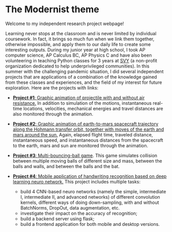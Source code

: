 # The Modernist theme

Welcome to my independent research project webpage!

Learning never stops at the classroom and is never limited by individual coursework. In fact, it brings so much fun when we link them together, otherwise impossible, and apply them to our daily life to create some interesting outputs. During my junior year at high school, I took AP computer science, AP Calculus BC, AP Physics C and have also been volunteering in teaching Python classes for 3 years at [SVY](https://www.siliconvalleyyouth.com/classes.html) (a non-profit organization dedicated to help underprivileged communities). In this summer with the challenging pandemic situation, I did several independent projects that are applications of a combination of the knowledge gained from these classes and experiences, and the field of my interest for future exploration. Here are the projects with links:

*   [**Project #1**: Graphic animation of projectile with and without air resistance.](https://felikemath.github.io/research_projects/project1.html) In addition to simulation of the motions, instantaneous real-time locations, velocities, mechanical energies and travel distances are also monitored through the animation. 

*   [**Project #2**: Graphic animation of earth-to-mars spacecraft trajectory along the Hohmann transfer orbit, together with moves of the earth and mars around the sun.](https://felikemath.github.io/research_projects/project3.html) Again, elapsed flight time, traveled distance, instantaneous speed, and instantaneous distances from the spacecraft to the earth, mars and sun are monitored through the animation. 

*   [**Project #3**: Multi-bouncing-ball game](https://felikemath.github.io/research_projects/project3.html). This game simulates collision between multiple moving balls of different size and mass, between the balls and walls, and between the balls and the bat. 

*   [**Project #4**: Mobile application of handwriting recognition based on deep learning neuro network.](https://felikemath.github.io/research_projects/project4.html) This project includes multiple tasks: <br>
    *   build 4 CNN-based neuro networks (namely the simple, intermediate I, intermediate II, and advanced networks) of different convolution kernels, different ways of doing down-sampling, with and without BatchNorms, DropOut, data augmentation, etc. <br/>
    *   investigate their impact on the accuracy of recognition; <br/>
    *   build a backend server using flask; <br/>
    *   build a frontend application for both mobile and desktop versions. <br/>  


<br/>
<br/>
